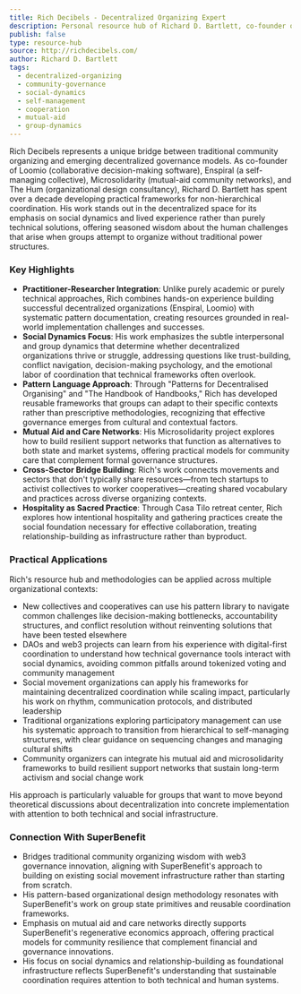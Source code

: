 ```yaml
---
title: Rich Decibels - Decentralized Organizing Expert
description: Personal resource hub of Richard D. Bartlett, co-founder of Loomio, Enspiral, and Microsolidarity, bridging community organizing traditions with decentralized governance innovations.
publish: false
type: resource-hub
source: http://richdecibels.com/
author: Richard D. Bartlett
tags:
  - decentralized-organizing
  - community-governance
  - social-dynamics
  - self-management
  - cooperation
  - mutual-aid
  - group-dynamics
---
```


Rich Decibels represents a unique bridge between traditional community organizing and emerging decentralized governance models. As co-founder of Loomio (collaborative decision-making software), Enspiral (a self-managing collective), Microsolidarity (mutual-aid community networks), and The Hum (organizational design consultancy), Richard D. Bartlett has spent over a decade developing practical frameworks for non-hierarchical coordination. His work stands out in the decentralized space for its emphasis on social dynamics and lived experience rather than purely technical solutions, offering seasoned wisdom about the human challenges that arise when groups attempt to organize without traditional power structures.

### Key Highlights
- **Practitioner-Researcher Integration**: Unlike purely academic or purely technical approaches, Rich combines hands-on experience building successful decentralized organizations (Enspiral, Loomio) with systematic pattern documentation, creating resources grounded in real-world implementation challenges and successes.
- **Social Dynamics Focus**: His work emphasizes the subtle interpersonal and group dynamics that determine whether decentralized organizations thrive or struggle, addressing questions like trust-building, conflict navigation, decision-making psychology, and the emotional labor of coordination that technical frameworks often overlook.
- **Pattern Language Approach**: Through "Patterns for Decentralised Organising" and "The Handbook of Handbooks," Rich has developed reusable frameworks that groups can adapt to their specific contexts rather than prescriptive methodologies, recognizing that effective governance emerges from cultural and contextual factors.
- **Mutual Aid and Care Networks**: His Microsolidarity project explores how to build resilient support networks that function as alternatives to both state and market systems, offering practical models for community care that complement formal governance structures.
- **Cross-Sector Bridge Building**: Rich's work connects movements and sectors that don't typically share resources—from tech startups to activist collectives to worker cooperatives—creating shared vocabulary and practices across diverse organizing contexts.
- **Hospitality as Sacred Practice**: Through Casa Tilo retreat center, Rich explores how intentional hospitality and gathering practices create the social foundation necessary for effective collaboration, treating relationship-building as infrastructure rather than byproduct.

### Practical Applications

Rich's resource hub and methodologies can be applied across multiple organizational contexts:

- New collectives and cooperatives can use his pattern library to navigate common challenges like decision-making bottlenecks, accountability structures, and conflict resolution without reinventing solutions that have been tested elsewhere
- DAOs and web3 projects can learn from his experience with digital-first coordination to understand how technical governance tools interact with social dynamics, avoiding common pitfalls around tokenized voting and community management
- Social movement organizations can apply his frameworks for maintaining decentralized coordination while scaling impact, particularly his work on rhythm, communication protocols, and distributed leadership
- Traditional organizations exploring participatory management can use his systematic approach to transition from hierarchical to self-managing structures, with clear guidance on sequencing changes and managing cultural shifts
- Community organizers can integrate his mutual aid and microsolidarity frameworks to build resilient support networks that sustain long-term activism and social change work

His approach is particularly valuable for groups that want to move beyond theoretical discussions about decentralization into concrete implementation with attention to both technical and social infrastructure.

### Connection With SuperBenefit

- Bridges traditional community organizing wisdom with web3 governance innovation, aligning with SuperBenefit's approach to building on existing social movement infrastructure rather than starting from scratch.
- His pattern-based organizational design methodology resonates with SuperBenefit's work on group state primitives and reusable coordination frameworks.
- Emphasis on mutual aid and care networks directly supports SuperBenefit's regenerative economics approach, offering practical models for community resilience that complement financial and governance innovations.
- His focus on social dynamics and relationship-building as foundational infrastructure reflects SuperBenefit's understanding that sustainable coordination requires attention to both technical and human systems.